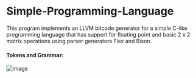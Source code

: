 # Simple-Programming-Language
This program implements an LLVM bitcode generator for a simple C-like programming language that has support for floating point and basic 2 x 2 matrix operations using parser generators Flex and Bison.
<br>
#### Tokens and Grammar:
![image](https://user-images.githubusercontent.com/120749187/227796973-53915397-8963-4e98-b85e-d66a8328df3c.png)
<br>
